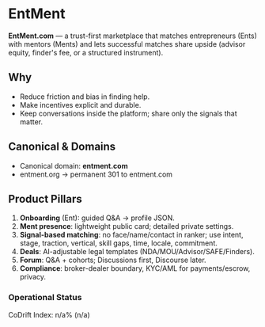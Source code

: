# EntMent

**EntMent.com** — a trust-first marketplace that matches entrepreneurs (Ents) with mentors (Ments) and lets successful matches share upside (advisor equity, finder's fee, or a structured instrument).

## Why
- Reduce friction and bias in finding help.
- Make incentives explicit and durable.
- Keep conversations inside the platform; share only the signals that matter.

## Canonical & Domains
- Canonical domain: **entment.com**
- entment.org → permanent 301 to entment.com

## Product Pillars
1. **Onboarding** (Ent): guided Q&A → profile JSON.
2. **Ment presence**: lightweight public card; detailed private settings.
3. **Signal-based matching**: no face/name/contact in ranker; use intent, stage, traction, vertical, skill gaps, time, locale, commitment.
4. **Deals**: AI-adjustable legal templates (NDA/MOU/Advisor/SAFE/Finders).
5. **Forum**: Q&A + cohorts; Discussions first, Discourse later.
6. **Compliance**: broker-dealer boundary, KYC/AML for payments/escrow, privacy.
<!-- BEGIN: STATUS -->
### Operational Status
CoDrift Index: n/a% (n/a)
<!-- END: STATUS -->

